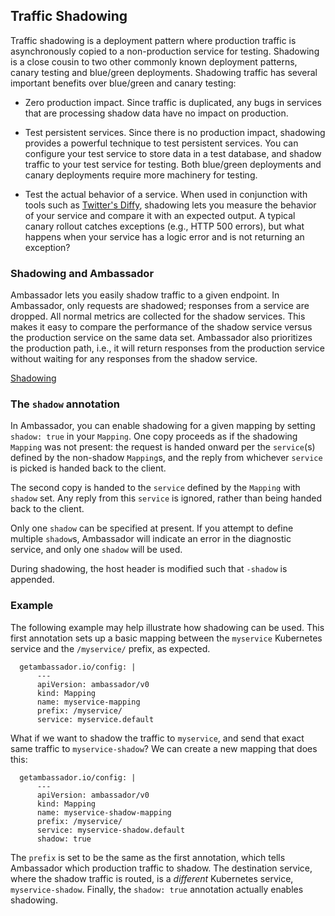 ## Traffic Shadowing

Traffic shadowing is a deployment pattern where production traffic is asynchronously copied to a non-production service for testing. Shadowing is a close cousin to two other commonly known deployment patterns, canary testing and blue/green deployments. Shadowing traffic has several important benefits over blue/green and canary testing:

* Zero production impact. Since traffic is duplicated, any bugs in services that are processing shadow data have no impact on production.

* Test persistent services. Since there is no production impact, shadowing provides a powerful technique to test persistent services. You can configure your test service to store data in a test database, and shadow traffic to your test service for testing. Both blue/green deployments and canary deployments require more machinery for testing.

* Test the actual behavior of a service. When used in conjunction with tools such as [Twitter's Diffy](https://github.com/twitter/diffy), shadowing lets you measure the behavior of your service and compare it with an expected output. A typical canary rollout catches exceptions (e.g., HTTP 500 errors), but what happens when your service has a logic error and is not returning an exception?

### Shadowing and Ambassador

Ambassador lets you easily shadow traffic to a given endpoint. In Ambassador, only requests are shadowed; responses from a service are dropped. All normal metrics are collected for the shadow services. This makes it easy to compare the performance of the shadow service versus the production service on the same data set. Ambassador also prioritizes the production path, i.e., it will return responses from the production service without waiting for any responses from the shadow service. 

[Shadowing](/images/shadowing.png)

### The `shadow` annotation

In Ambassador, you can enable shadowing for a given mapping by setting `shadow: true` in your `Mapping`.  One copy proceeds as if the shadowing `Mapping` was not present: the request is handed onward per the `service`(s) defined by the non-shadow `Mapping`s, and the reply from whichever `service` is picked is handed back to the client.

The second copy is handed to the `service` defined by the `Mapping` with `shadow` set. Any reply from this `service` is ignored, rather than being handed back to the client.

Only one `shadow` can be specified at present. If you attempt to define multiple `shadow`s, Ambassador will indicate an error in the diagnostic service, and only one `shadow` will be used.

During shadowing, the host header is modified such that `-shadow` is appended.

### Example

The following example may help illustrate how shadowing can be used. This first annotation sets up a basic mapping between the `myservice` Kubernetes service and the `/myservice/` prefix, as expected.

```
  getambassador.io/config: |
      ---
      apiVersion: ambassador/v0
      kind: Mapping
      name: myservice-mapping
      prefix: /myservice/
      service: myservice.default
```

What if we want to shadow the traffic to `myservice`, and send that exact same traffic to `myservice-shadow`? We can create a new mapping that does this:

```
  getambassador.io/config: |
      ---
      apiVersion: ambassador/v0
      kind: Mapping
      name: myservice-shadow-mapping
      prefix: /myservice/
      service: myservice-shadow.default
      shadow: true
```

The `prefix` is set to be the same as the first annotation, which tells Ambassador which production traffic to shadow. The destination service, where the shadow traffic is routed, is a *different* Kubernetes service, `myservice-shadow`. Finally, the `shadow: true` annotation actually enables shadowing.

